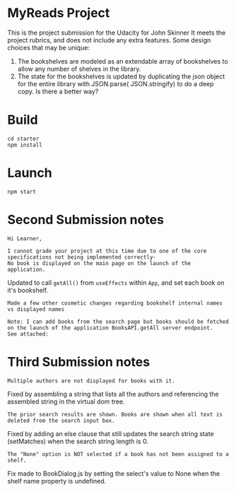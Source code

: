# MyReads Project


This is the project submission for the Udacity for John Skinner
It meets the project rubrics, and does not include any extra features.
Some design choices that may be unique:

1) The bookshelves are modeled as an extendable array of bookshelves to allow any number of shelves in the library.
2) The state for the bookshelves is updated by duplicating the json object for the entire library with JSON.parse(
   JSON.stringify) to do a deep copy. Is there a better way?

# Build

```
cd starter
npm install
```

# Launch

```
npm start
```
# Second Submission notes
```
Hi Learner,

I cannot grade your project at this time due to one of the core specifications not being implemented correctly-
No book is displayed on the main page on the launch of the application.
```

Updated to call `getAll()` from `useEffects` within  `App`, and set each book on it's bookshelf.

`Made a few other cosmetic changes regarding bookshelf internal names vs displayed names`
```
Note: I can add books from the search page but books should be fetched on the launch of the application BooksAPI.getAll server endpoint.
See attached:
```
# Third Submission notes
```
Multiple authors are not displayed for books with it.
```
Fixed by assembling a string that lists all the authors and referencing the assembled string in the virtual dom tree.
```angular2html
The prior search results are shown. Books are shown when all text is deleted from the search input box.
```
Fixed by adding an else clause that still updates the search string state (setMatches) when the search string 
length is 0.
```angular2html
The "None" option is NOT selected if a book has not been assigned to a shelf.
```
Fix made to BookDialog.js by setting the select's value to None when the shelf name property is undefined.

